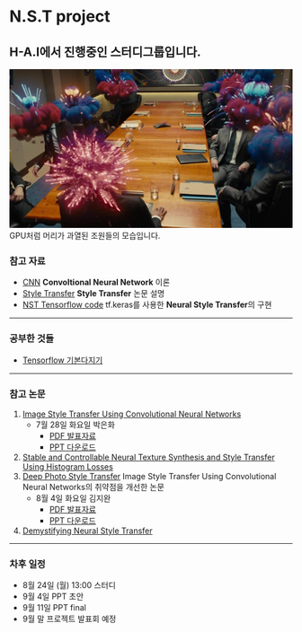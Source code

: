 # N.S.T project
## H-A.I에서 진행중인 스터디그룹입니다.
![](/photo/headboom.jpg)
GPU처럼 머리가 과열된 조원들의 모습입니다.

### 참고 자료
* [CNN](http://taewan.kim/post/cnn/) **Convoltional Neural Network** 이론
* [Style Transfer](https://blog.lunit.io/2017/04/27/style-transfer/) **Style Transfer** 논문 설명
* [NST Tensorflow code](https://www.tensorflow.org/tutorials/generative/style_transfer)
tf.keras를 사용한 **Neural Style Transfer**의 구현
<hr/>

### 공부한 것들
* [Tensorflow 기본다지기](https://github.com/Kim-Jiwan/N.S.T-project/blob/master/study/basic_of_tensorflow.md)
<hr/>

### 참고 논문
1. [Image Style Transfer Using Convolutional Neural Networks](https://openaccess.thecvf.com/content_cvpr_2016/html/Gatys_Image_Style_Transfer_CVPR_2016_paper.html) 
    * 7월 28일 화요일 박은화 
        * [PDF 발표자료](https://github.com/Kim-Jiwan/N.S.T-project/blob/master/pdf/Image%20Style%20Transfer%20Using%20Convolutional%20Neural%20Networks%20%EB%B0%9C%ED%91%9C%EC%9E%90%EB%A3%8C.pdf)
        * [PPT 다운로드](https://github.com/Kim-Jiwan/N.S.T-project/blob/master/ppt/Image%20Style%20Transfer%20Using%20Convolutional%20Neural%20Networks%20%EB%B0%9C%ED%91%9C%EC%9E%90%EB%A3%8C.pptx?raw=true)
2. [Stable and Controllable Neural Texture Synthesis and Style Transfer Using Histogram Losses](https://arxiv.org/abs/1701.08893)
3. [Deep Photo Style Transfer](https://openaccess.thecvf.com/content_cvpr_2017/html/Luan_Deep_Photo_Style_CVPR_2017_paper.html) Image Style Transfer Using Convolutional Neural Networks의 취약점을 개선한 논문
    * 8월 4일 화요일 김지완 
        * [PDF 발표자료](https://github.com/Kim-Jiwan/N.S.T-project/blob/master/pdf/Deep%20Photo%20Style%20Transfer%20%EB%B0%9C%ED%91%9C%EC%9E%90%EB%A3%8C.pdf)
        * [PPT 다운로드](https://github.com/Kim-Jiwan/N.S.T-project/blob/master/ppt/Deep%20Photo%20Style%20Transfer%20%EB%B0%9C%ED%91%9C%EC%9E%90%EB%A3%8C.pptx?raw=true)
4. [Demystifying Neural Style Transfer](https://arxiv.org/abs/1701.01036)
<hr/>

### 차후 일정
* 8월 24일 (월) 13:00 스터디
* 9월 4일 PPT 초안
* 9월 11일 PPT final
* 9월 말 프로젝트 발표회 예정